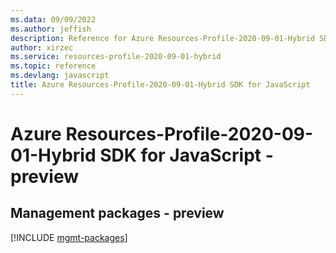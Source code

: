 ```yaml
---
ms.data: 09/09/2022
ms.author: jeffish
description: Reference for Azure Resources-Profile-2020-09-01-Hybrid SDK for JavaScript
author: xirzec
ms.service: resources-profile-2020-09-01-hybrid
ms.topic: reference
ms.devlang: javascript
title: Azure Resources-Profile-2020-09-01-Hybrid SDK for JavaScript
---
```

# Azure Resources-Profile-2020-09-01-Hybrid SDK for JavaScript - preview

## Management packages - preview
[!INCLUDE [mgmt-packages](resources-profile-2020-09-01-hybrid-mgmt-index.md)]
